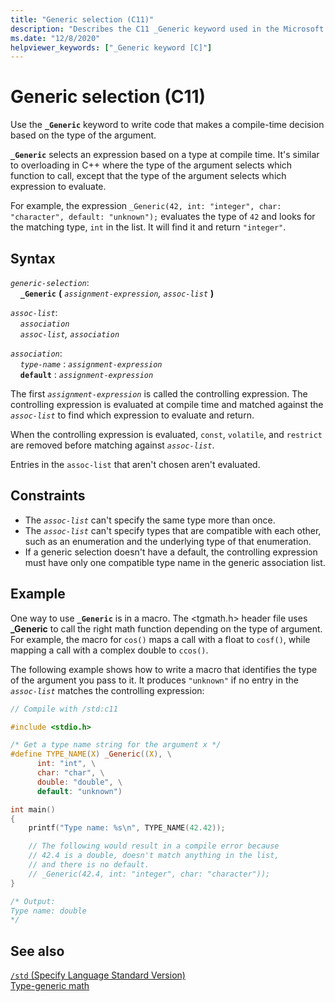 ```yaml
---
title: "Generic selection (C11)"
description: "Describes the C11 _Generic keyword used in the Microsoft Visual C compiler"
ms.date: "12/8/2020"
helpviewer_keywords: ["_Generic keyword [C]"]
---
```


# Generic selection (C11)

Use the **`_Generic`** keyword to write code that makes a compile-time decision based on the type of the argument.

**`_Generic`** selects an expression based on a type at compile time. It's similar to overloading in C++ where the type of the argument selects which function to call, except that the type of the argument selects which expression to evaluate.

For example, the expression `_Generic(42, int: "integer", char: "character", default: "unknown");` evaluates the type of `42` and looks for the matching type, `int` in the list. It will find it and return `"integer"`.

## Syntax

*`generic-selection`*:\
&nbsp;&nbsp;&nbsp;&nbsp;**`_Generic`** **(** *`assignment-expression`, `assoc-list`* **)**

*`assoc-list`*:\
&nbsp;&nbsp;&nbsp;&nbsp;*`association`*\
&nbsp;&nbsp;&nbsp;&nbsp;*`assoc-list`, `association`*

*`association`*:\
&nbsp;&nbsp;&nbsp;&nbsp;*`type-name`* : *`assignment-expression`*\
&nbsp;&nbsp;&nbsp;&nbsp;**`default`** : *`assignment-expression`*

The first *`assignment-expression`* is called the controlling expression. The controlling expression is evaluated at compile time and matched against the *`assoc-list`* to find which expression to evaluate and return.

When the controlling expression is evaluated, `const`,  `volatile`, and `restrict` are removed before matching against *`assoc-list`*.

Entries in the `assoc-list` that aren't chosen aren't evaluated.

## Constraints

- The *`assoc-list`* can't specify the same type more than once.
- The *`assoc-list`* can't specify types that are compatible with each other, such as an enumeration and the underlying type of that enumeration.
- If a generic selection doesn't have a default, the controlling expression must have only one compatible type name in the generic association list.

## Example

One way to use **`_Generic`** is in a macro. The <tgmath.h> header file uses **_Generic** to call the right math function depending on the type of argument. For example, the macro for `cos()` maps a call with a float to `cosf()`, while mapping a call with a complex double to `ccos()`.

The following example shows how to write a macro that identifies the type of the argument you pass to it. It produces `"unknown"` if no entry in the *`assoc-list`* matches the controlling expression:

```C
// Compile with /std:c11

#include <stdio.h>

/* Get a type name string for the argument x */
#define TYPE_NAME(X) _Generic((X), \
      int: "int", \
      char: "char", \
      double: "double", \
      default: "unknown")

int main()
{
    printf("Type name: %s\n", TYPE_NAME(42.42));

    // The following would result in a compile error because 
    // 42.4 is a double, doesn't match anything in the list, 
    // and there is no default.
    // _Generic(42.4, int: "integer", char: "character"));
}

/* Output:
Type name: double
*/

```

## See also

[`/std` (Specify Language Standard Version)](../build/reference/std-specify-language-standard-version.md)\
[Type-generic math](../c-runtime-library/tgmath.md)